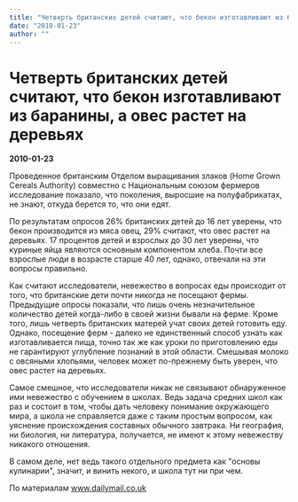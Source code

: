 ```yaml
---
title: "Четверть британских детей считают, что бекон изготавливают из баранины, а овес растет на деревьях"
date: "2010-01-23"
author: ""
---
```


# Четверть британских детей считают, что бекон изготавливают из баранины, а овес растет на деревьях

**2010-01-23** 

Проведенное британским Отделом выращивания злаков (Home Grown Cereals Authority) совместно с Национальным союзом фермеров исследование показало, что поколения, выросшие на полуфабрикатах, не знают, откуда берется то, что они едят.

По результатам опросов 26% британских детей до 16 лет уверены, что бекон производится из мяса овец, 29% считают, что овес растет на деревьях. 17 процентов детей и взрослых до 30 лет уверены, что куриные яйца являются основным компонентом хлеба. Почти все взрослые люди в возрасте старше 40 лет, однако, отвечали на эти вопросы правильно.

Как считают исследователи, невежество в вопросах еды происходит от того, что британские дети почти никогда не посещают фермы. Предыдущие опросы показали, что лишь очень незначительное количество детей когда-либо в своей жизни бывали на ферме. Кроме того, лишь четверть британских матерей учат своих детей готовить еду. Однако, посещение ферм - далеко не единственный способ узнать как изготавливается пища, точно так же как уроки по приготовлению еды не гарантируют углубление познаний в этой области. Смешывая молоко с овсяными хлопьями, человек может по-прежнему быть уверен, что овес растет на деревьях.

Самое смешное, что исследователи никак не связывают обнаруженное ими невежество с обучением в школах. Ведь задача средних школ как раз и состоит в том, чтобы дать человеку понимание окружающего мира, а школа не справляется даже с таким простым вопросом, как уяснение происхождения составных обычного завтрака. Ни география, ни биология, ни литература, получается, не имеют к этому невежеству никакого отношения.

В самом деле, нет ведь такого отдельного предмета как "основы кулинарии", значит, и винить некого, и школа тут ни при чем.

По материалам www.dailymail.co.uk